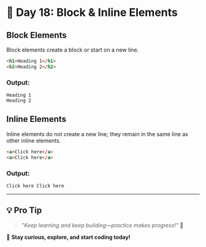 # 🚀 **Day 18: Block & Inline Elements**

## Block Elements
Block elements create a block or start on a new line.

```html
<h1>Heading 1</h1>
<h2>Heading 2</h2>
```

### Output:
```
Heading 1
Heading 2
```

## Inline Elements
Inline elements do not create a new line; they remain in the same line as other inline elements.

```html
<a>Click here</a>
<a>Click here</a>
```

### Output:
```
Click here Click here
```

---

## 💡 **Pro Tip**

> _"Keep learning and keep building—practice makes progress!"_ 💪

🚀 **Stay curious, explore, and start coding today!**

